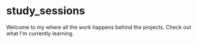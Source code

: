 # study_sessions
Welcome to my where all the work happens behind the projects. Check out what I'm currently learning.
